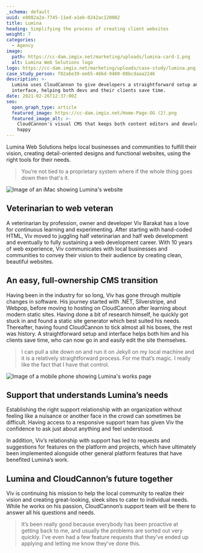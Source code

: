 ```yaml
---
_schema: default
uuid: e8082a2a-7745-11ed-a1eb-0242ac120002
title: Lumina
heading: Simplifying the process of creating client websites
weight: 7
categories:
  - Agency
image:
  path: https://cc-dam.imgix.net/marketing/uploads/lumina-card-1.png
  alt: Lumina Web Solutions logo
logo: https://cc-dam.imgix.net/marketing/uploads/case-study/lumina.png
case_study_person: f02a6e39-ee65-466d-9480-08bcdaaa2246
description: >-
  Lumina uses CloudCannon to give developers a straightforward setup and
  interface, helping both devs and their clients save time.
date: 2021-02-26T12:37:00Z
seo:
  open_graph_type: article
  featured_image: https://cc-dam.imgix.net/Home-Page-OG (2).png
  featured_image_alt: >-
    CloudCannon's visual CMS that keeps both content editors and developers
    happy
---
```

Lumina Web Solutions helps local businesses and communities to fulfill their vision, creating detail-oriented designs and functional websites, using the right tools for their needs.

> You’re not tied to a proprietary system where if the whole thing goes down then that's it.

![Image of an iMac showing Lumina's website](https://cc-dam.imgix.net/marketing/uploads/case-study/lumina/lumina-img1.png)

## Veterinarian to web veteran

A veterinarian by profession, owner and developer Viv Barakat has a love for continuous learning and experimenting. After starting with hand-coded HTML, Viv moved to juggling half veterinarian and half web development and eventually to fully sustaining a web development career. With 10 years of web experience, Viv communicates with local businesses and communities to convey their vision to their audience by creating clean, beautiful websites.

## An easy, full-ownership CMS transition

Having been in the industry for so long, Viv has gone through multiple changes in software. His journey started with .NET, Silverstripe, and Webpop, before moving to hosting on CloudCannon after learning about modern static sites. Having done a bit of research himself, he quickly got stuck in and found a static site generator which best suited his needs. Thereafter, having found CloudCannon to tick almost all his boxes, the rest was history. A straightforward setup and interface helps both him and his clients save time, who can now go in and easily edit the site themselves.

> I can pull a site down on and run it on Jekyll on my local machine and it is a relatively straightforward process. For me that’s magic. I really like the fact that I have that control.

![Image of a mobile phone showing Lumina's works page](https://cc-dam.imgix.net/marketing/uploads/case-study/lumina/lumina-img2.png)

## Support that understands Lumina’s needs

Establishing the right support relationship with an organization without feeling like a nuisance or another face in the crowd can sometimes be difficult. Having access to a responsive support team has given Viv the confidence to ask just about anything and feel understood.

In addition, Viv’s relationship with support has led to requests and suggestions for features on the platform and projects, which have ultimately been implemented alongside other general platform features that have benefited Lumina’s work.

## Lumina and CloudCannon’s future together

Viv is continuing his mission to help the local community to realize their vision and creating great-looking, sleek sites to cater to individual needs. While he works on his passion, CloudCannon’s support team will be there to answer all his questions and needs.

> It’s been really good because everybody has been proactive at getting back to me, and usually the problems are sorted out very quickly. I’ve even had a few feature requests that they’ve ended up applying and letting me know they’ve done this.